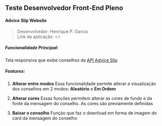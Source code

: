 ## Teste Desenvolvedor Front-End Pleno
#### Advice Slip Website

> Desenvolvedor: Henrique P. Garcia <br>
> Link da aplicação: <>

##### Funcionalidade Principal:

  Tela responsiva que exibe conselhos da [API Advice Slip](https://api.adviceslip.com/#endpoint-random)

##### Features:

1. **Alterar entre modos**
  Essa funcionalidade permite alterar a visualização dos conselhos em 2 modos: **Aleatório** e **Em Ordem**

2. **Alterar cores**
  Essas funções permitem alterar as cores de fundo e da fonte da mensagem do conselho. As cores são previamente definidas

3. **Baixar o conselho**
  Função que faz o download em forma de imagem do card da mensagem do conselho